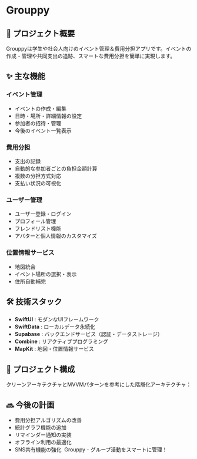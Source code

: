 # Grouppy

## 📱 プロジェクト概要
Grouppyは学生や社会人向けのイベント管理＆費用分担アプリです。イベントの作成・管理や共同支出の追跡、スマートな費用分担を簡単に実現します。

## ✨ 主な機能
### イベント管理
- イベントの作成・編集
- 日時・場所・詳細情報の設定
- 参加者の招待・管理
- 今後のイベント一覧表示

### 費用分担
- 支出の記録
- 自動的な参加者ごとの負担金額計算
- 複数の分担方式対応
- 支払い状況の可視化

### ユーザー管理
- ユーザー登録・ログイン
- プロフィール管理
- フレンドリスト機能
- アバターと個人情報のカスタマイズ

### 位置情報サービス
- 地図統合
- イベント場所の選択・表示
- 住所自動補完

## 🛠️ 技術スタック
- **SwiftUI** : モダンなUIフレームワーク
- **SwiftData** : ローカルデータ永続化
- **Supabase** : バックエンドサービス（認証・データストレージ）
- **Combine** : リアクティブプログラミング
- **MapKit** : 地図・位置情報サービス

## 📂 プロジェクト構成
クリーンアーキテクチャとMVVMパターンを参考にした階層化アーキテクチャ：

## 🔜 今後の計画
- 費用分担アルゴリズムの改善
- 統計グラフ機能の追加
- リマインダー通知の実装
- オフライン利用の最適化
- SNS共有機能の強化  Grouppy - グループ活動をスマートに管理！
